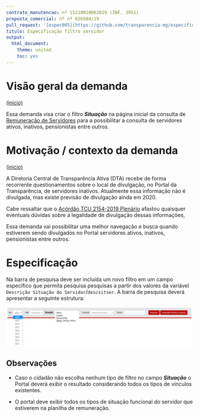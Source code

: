 ```yaml
---
contrato_manutencao: nº 15210010062019 (INF. 3951)
proposta_comercial: nº nº 626584/19
pull_request: '[espec005](https://github.com/transparencia-mg/especificacoes-portal-transparencia/pull/7)'
titulo: Especificação filtro servidor
output:
  html_document:
    theme: united
    toc: yes
---
```


# Visão geral da demanda
<a href="#top">(inicio)</a>

Essa demanda visa criar o filtro ___Situação___ na página inicial da consulta de [Remuneração de Servidores](http://www.transparencia.mg.gov.br/estado-pessoal/remuneracao-dos-servidores) para a possibilitar a consulta de servidores ativos, inativos, pensionistas entre outros.

# Motivação / contexto da demanda
<a href="#top">(inicio)</a>

A Diretoria Central de Transparência Ativa (DTA) recebe de forma recorrente questionamentos sobre o local de divulgação, no Portal da Transparência, de servidores inativos. Atualmente essa informação não é divulgada, mas existe previsão de divulgação ainda em 2020. 

Cabe ressaltar que o [Acórdão TCU 2154-2019 Plenário](https://pesquisa.apps.tcu.gov.br/#/redireciona/acordao-completo/%22ACORDAO-COMPLETO-2320372%22) afastou quaisquer eventuais dúvidas sobre a legalidade de divulgação dessas informações, 

Essa demanda vai possibilitar uma melhor navegação e busca quando estiverem sendo divulgados no Portal servidores ativos, inativos, pensionistas entre outros.

# Especificação

Na barra de pesquisa deve ser incluída um novo filtro em um campo específico que permita pesquisa pesquisas a partir dos valores da variável `Descrição Situação do Servidor`/`descsitser`. A barra de pesquisa deverá apresentar a seguinte estrutura:

![](static/barra_pesquisa.png)


## Observações

* Caso o cidadão não escolha nenhum tipo de filtro no campo ___Situação___ o Portal deverá exibir o resultado considerando todos os tipos de vínculos existentes.

* O portal deve exibir todos os tipos de situação funcional do servidor que estiverem na planilha de remuneração.
